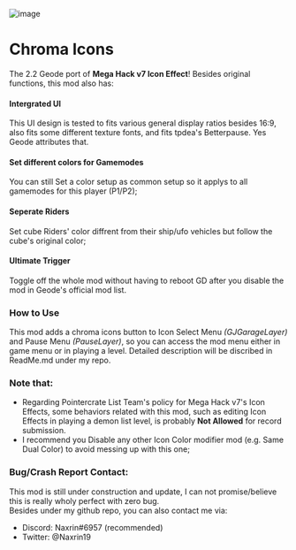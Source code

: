 ![image](naxrin.rgb_icons/title.png)  
# <cy>Chroma Icons</c>
The 2.2 Geode port of **Mega Hack v7 Icon Effect**!
Besides original functions, this mod also has:  
#### <cy>Intergrated UI</c>
This UI design is tested to fits various general display ratios besides 16:9, also fits some different texture fonts, and fits tpdea's Betterpause.
Yes Geode attributes that.
#### <cy>Set different colors for Gamemodes</c>
You can still Set a color setup as common setup so it applys to all gamemodes for this player (P1/P2);
#### <cy>Seperate Riders</c>
Set cube Riders' color diffrent from their ship/ufo vehicles but follow the cube's original color;
#### <cy>Ultimate Trigger</c>
Toggle off the whole mod without having to reboot GD after you disable the mod in Geode's official mod list.

### <cy>How to Use</c>
This mod adds a chroma icons button to Icon Select Menu *(GJGarageLayer)* and Pause Menu *(PauseLayer)*, so you can access the mod menu either in game menu or in playing a level.
Detailed description will be discribed in ReadMe.md under my repo.

### <cy>Note that:</c>
- Regarding Pointercrate List Team's policy for Mega Hack v7's Icon Effects, some behaviors related with this mod, such as editing Icon Effects in playing a demon list level, is probably <cr>**Not Allowed**</c> for record submission.  
- I recommend you <cr>Disable</c> any other Icon Color modifier mod (e.g. Same Dual Color) to avoid messing up with this one;

### <cy>Bug/Crash Report Contact:</c>
This mod is still under construction and update, I can not promise/believe this is really wholy perfect with zero bug.  
Besides under my github repo, you can also contact me via:  
- Discord: Naxrin#6957 (recommended)  
- Twitter: @Naxrin19
